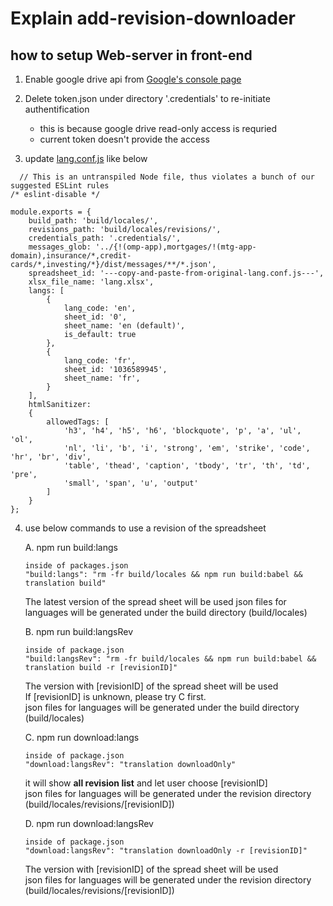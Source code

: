 # Explain add-revision-downloader  
  
## how to setup Web-server in front-end  
1. Enable google drive api from [Google's console page](https://console.developers.google.com/apis/dashboard)
  
2. Delete token.json under directory '.credentials' to re-initiate authentification  
    - this is because google drive read-only access is requried
    - current token doesn't provide the access
  
3. update [lang.conf.js](https://github.com/sijoonlee/explain/blob/master/lang.conf.js) like below
```
  // This is an untranspiled Node file, thus violates a bunch of our suggested ESLint rules
/* eslint-disable */

module.exports = {
    build_path: 'build/locales/',
    revisions_path: 'build/locales/revisions/',
    credentials_path: '.credentials/',
    messages_glob: '../{!(omp-app),mortgages/!(mtg-app-domain),insurance/*,credit-cards/*,investing/*}/dist/messages/**/*.json',
    spreadsheet_id: '---copy-and-paste-from-original-lang.conf.js---',
    xlsx_file_name: 'lang.xlsx',
    langs: [
        {
            lang_code: 'en',
            sheet_id: '0',
            sheet_name: 'en (default)',
            is_default: true
        },
        {
            lang_code: 'fr',
            sheet_id: '1036589945',
            sheet_name: 'fr',
        }
    ],
    htmlSanitizer:
    {
        allowedTags: [ 
            'h3', 'h4', 'h5', 'h6', 'blockquote', 'p', 'a', 'ul', 'ol',
            'nl', 'li', 'b', 'i', 'strong', 'em', 'strike', 'code', 'hr', 'br', 'div',
            'table', 'thead', 'caption', 'tbody', 'tr', 'th', 'td', 'pre', 
            'small', 'span', 'u', 'output'
        ]
    }
};
```  

4. use below commands to use a revision of the spreadsheet
  
    A. npm run build:langs
    ```
    inside of packages.json
    "build:langs": "rm -fr build/locales && npm run build:babel && translation build"
    ```
    The latest version of the spread sheet will be used
    json files for languages will be generated under the build directory (build/locales)  
    
    B. npm run build:langsRev
    ```
    inside of package.json
    "build:langsRev": "rm -fr build/locales && npm run build:babel && translation build -r [revisionID]"
    ```
    The version with [revisionID] of the spread sheet will be used  
    If [revisionID] is unknown, please try C first.  
    json files for languages will be generated under the build directory (build/locales)   
    
    C. npm run download:langs  
    ```
    inside of package.json
    "download:langsRev": "translation downloadOnly"
    ```
    it will show **all revision list** and let user choose [revisionID]    
    json files for languages will be generated under the revision directory (build/locales/revisions/[revisionID])    

    D. npm run download:langsRev  
    ```
    inside of package.json
    "download:langsRev": "translation downloadOnly -r [revisionID]"
    ```
    The version with [revisionID] of the spread sheet will be used  
    json files for languages will be generated under the revision directory (build/locales/revisions/[revisionID])    
